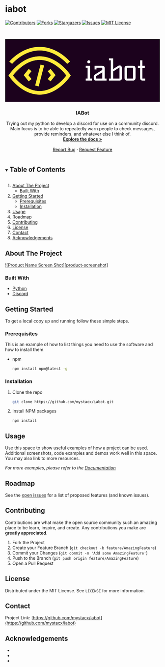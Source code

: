 # iabot
<!-- PROJECT SHIELDS -->
[![Contributors][contributors-shield]][contributors-url]
[![Forks][forks-shield]][forks-url]
[![Stargazers][stars-shield]][stars-url]
[![Issues][issues-shield]][issues-url]
[![MIT License][license-shield]][license-url]



<!-- PROJECT LOGO -->
<br />
<p align="center">
  <a href="https://github.com/mystacx/iabot">
    <img src="images/logo.png" alt="Logo">
  </a>

  <h3 align="center">IABot</h3>

  <p align="center">
    Trying out my python to develop a discord for use on a community discord. Main focus is to be able to repeatedly warn people to check messages, provide reminders, and whatever else I think of.
    <br />
    <a href="https://github.com/mystacx/iabot"><strong>Explore the docs »</strong></a>
    <br />
    <br />
    <a href="https://github.com/mystacx/iabot/issues">Report Bug</a>
    ·
    <a href="https://github.com/mystacx/iabot/issues">Request Feature</a>
  </p>
</p>



<!-- TABLE OF CONTENTS -->
<details open="open">
  <summary><h2 style="display: inline-block">Table of Contents</h2></summary>
  <ol>
    <li>
      <a href="#about-the-project">About The Project</a>
      <ul>
        <li><a href="#built-with">Built With</a></li>
      </ul>
    </li>
    <li>
      <a href="#getting-started">Getting Started</a>
      <ul>
        <li><a href="#prerequisites">Prerequisites</a></li>
        <li><a href="#installation">Installation</a></li>
      </ul>
    </li>
    <li><a href="#usage">Usage</a></li>
    <li><a href="#roadmap">Roadmap</a></li>
    <li><a href="#contributing">Contributing</a></li>
    <li><a href="#license">License</a></li>
    <li><a href="#contact">Contact</a></li>
    <li><a href="#acknowledgements">Acknowledgements</a></li>
  </ol>
</details>



<!-- ABOUT THE PROJECT -->
## About The Project

[![Product Name Screen Shot][product-screenshot]](https://example.com)


### Built With

* [Python](https://www.python.org)
* [Discord](https://discord.com)



<!-- GETTING STARTED -->
## Getting Started

To get a local copy up and running follow these simple steps.

### Prerequisites

This is an example of how to list things you need to use the software and how to install them.
* npm
  ```sh
  npm install npm@latest -g
  ```

### Installation

1. Clone the repo
   ```sh
   git clone https://github.com/mystacx/iabot.git
   ```
2. Install NPM packages
   ```sh
   npm install
   ```



<!-- USAGE EXAMPLES -->
## Usage

Use this space to show useful examples of how a project can be used. Additional screenshots, code examples and demos work well in this space. You may also link to more resources.

_For more examples, please refer to the [Documentation](https://example.com)_



<!-- ROADMAP -->
## Roadmap

See the [open issues](https://github.com/mystacx/iabot/issues) for a list of proposed features (and known issues).



<!-- CONTRIBUTING -->
## Contributing

Contributions are what make the open source community such an amazing place to be learn, inspire, and create. Any contributions you make are **greatly appreciated**.

1. Fork the Project
2. Create your Feature Branch (`git checkout -b feature/AmazingFeature`)
3. Commit your Changes (`git commit -m 'Add some AmazingFeature'`)
4. Push to the Branch (`git push origin feature/AmazingFeature`)
5. Open a Pull Request



<!-- LICENSE -->
## License

Distributed under the MIT License. See `LICENSE` for more information.



<!-- CONTACT -->
## Contact

Project Link: [https://github.com/mystacx/iabot](https://github.com/mystacx/iabot)



<!-- ACKNOWLEDGEMENTS -->
## Acknowledgements

* []()
* []()
* []()





<!-- MARKDOWN LINKS & IMAGES -->
<!-- https://www.markdownguide.org/basic-syntax/#reference-style-links -->
[contributors-shield]: https://img.shields.io/github/contributors/mystacx/iabot.svg?style=for-the-badge
[contributors-url]: https://github.com/mystacx/iabot/graphs/contributors
[forks-shield]: https://img.shields.io/github/forks/mystacx/iabot.svg?style=for-the-badge
[forks-url]: https://github.com/mystacx/iabot/network/members
[stars-shield]: https://img.shields.io/github/stars/mystacx/iabot.svg?style=for-the-badge
[stars-url]: https://github.com/mystacx/iabot/stargazers
[issues-shield]: https://img.shields.io/github/issues/mystacx/iabot.svg?style=for-the-badge
[issues-url]: https://github.com/mystacx/iabot/issues
[license-shield]: https://img.shields.io/github/license/mystacx/iabot.svg?style=for-the-badge
[license-url]: https://github.com/mystacx/iabot/blob/master/LICENSE
